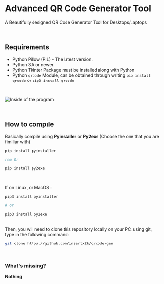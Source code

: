 # Advanced QR Code Generator Tool
A Beautifully designed QR Code Generator Tool for Desktops/Laptops

<br>

## Requirements <br>
* Python Pillow (PIL) - The latest version.
* Python 3.5 or newer.
* Python Tkinter Package must be installed along with Python
* Python `qrcode` Module, can be obtained through writing `pip install qrcode` or `pip3 install qrcode`

<br>

![Inside of the program](https://user-images.githubusercontent.com/62176660/127750491-c3737605-4d91-4304-90c2-d901a7e8ae26.jpg)


<br>

## How to compile <br>
Basically compile using **Pyinstaller** or **Py2exe** (Choose the one that you are fimiliar with) <br>

```bat
pip install pyinstaller

rem Or

pip install py2exe
``` 

<br>

If on Linux, or MacOS : <br>

```sh
pip3 install pyinstaller

# or

pip3 install py2exe
```
<br>
Then, you will need to clone this repository locally on your PC, using git, type in the following command: <br>

```sh
git clone https://github.com/insertx2k/qrcode-gen
```
<br>

### What's missing? <br>
**Nothing**
